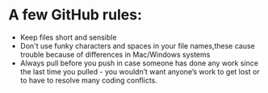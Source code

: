 # A few GitHub rules:

- Keep files short and sensible
- Don't use funky characters and spaces in your file names,these cause trouble because of differences in Mac/Windows systems
- Always pull before you push in case someone has done any work since the last time you pulled - you wouldn’t want anyone’s work to get lost or to have to resolve many coding conflicts.
